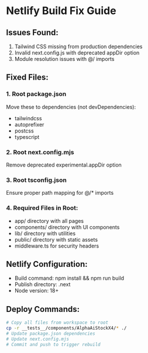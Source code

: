 # Netlify Build Fix Guide

## Issues Found:
1. Tailwind CSS missing from production dependencies
2. Invalid next.config.js with deprecated appDir option
3. Module resolution issues with @/ imports

## Fixed Files:

### 1. Root package.json 
Move these to dependencies (not devDependencies):
- tailwindcss
- autoprefixer 
- postcss
- typescript

### 2. Root next.config.mjs
Remove deprecated experimental.appDir option

### 3. Root tsconfig.json
Ensure proper path mapping for @/* imports

### 4. Required Files in Root:
- app/ directory with all pages
- components/ directory with UI components
- lib/ directory with utilities
- public/ directory with static assets
- middleware.ts for security headers

## Netlify Configuration:
- Build command: npm install && npm run build
- Publish directory: .next
- Node version: 18+

## Deploy Commands:
```bash
# Copy all files from workspace to root
cp -r __tests__/components/AlphaAiStockX4/* ./
# Update package.json dependencies
# Update next.config.mjs
# Commit and push to trigger rebuild
```

